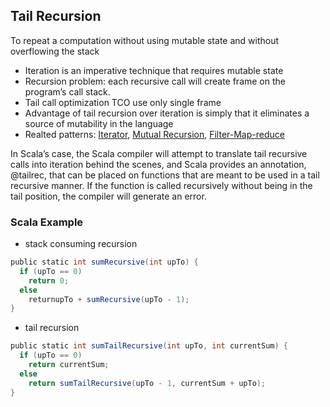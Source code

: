 ## Tail Recursion

To repeat a computation without using mutable state and without overflowing the stack
  - Iteration is an imperative technique that requires mutable state
  - Recursion problem: each recursive call will create frame on the program’s call stack.
  - Tail call optimization TCO use only single frame 
  - Advantage of tail recursion over iteration is simply that it eliminates a source of mutability in the language
  - Realted patterns: [Iterator](https://github.com/OndrejKucera/knowledge_design_patterns/blob/master/Iterator.md), [Mutual Recursion](https://github.com/OndrejKucera/knowledge_design_patterns/blob/master/Mutual_Recursion.md), [Filter-Map-reduce]()
  
In Scala’s case, the Scala compiler will attempt to translate tail recursive calls into iteration behind the scenes, and Scala provides an annotation, @tailrec, that can be placed on functions that are meant to be used in a tail recursive manner. If the function is called recursively without being in the tail position, the compiler will generate an error.
  
### Scala Example
 - stack consuming recursion
 ```scala
 public static int sumRecursive(int upTo) {
   if (upTo == 0)
     return 0;
   else
     returnupTo + sumRecursive(upTo - 1);
 }
 ```
 - tail recursion
 ```scala
 public static int sumTailRecursive(int upTo, int currentSum) {
   if (upTo == 0)
     return currentSum;
   else
     return sumTailRecursive(upTo - 1, currentSum + upTo);
}
 ```
